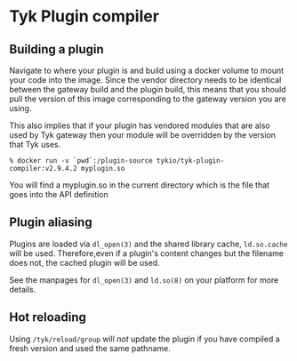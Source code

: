 # Tyk Plugin compiler

## Building a plugin
Navigate to where your plugin is and build using a docker volume to
mount your code into the image. Since the vendor directory needs to be
identical between the gateway build and the plugin build, this means
that you should pull the version of this image corresponding to the
gateway version you are using.

This also implies that if your plugin has vendored modules that are
also used by Tyk gateway then your module will be overridden by the
version that Tyk uses.

```shellsession
% docker run -v `pwd`:/plugin-source tykio/tyk-plugin-compiler:v2.9.4.2 myplugin.so
```

You will find a myplugin.so in the current directory which is the file
that goes into the API definition

## Plugin aliasing
Plugins are loaded via `dl_open(3)` and the shared library cache,
`ld.so.cache` will be used. Therefore,even if a plugin's content
changes but the filename does not, the cached plugin will be used.

See the manpages for `dl_open(3)` and `ld.so(8)` on your platform for
more details.

## Hot reloading
Using `/tyk/reload/group` will _not_ update the plugin if you have
compiled a fresh version and used the same pathname.
